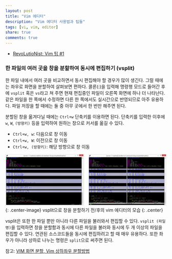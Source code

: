 ```yaml
---
layout: post
title: "Vim 에디터"
description: "Vim 에디터 사용법과 팁들"
tags: [vi, vim, editor]
share: true
comments: true
---
```


* [RevoLutioNist: Vim 팁 #1](http://revoman.tistory.com/category/Unix%20%26%20Linux/VI/VIM)


### 한 파일의 여러 곳을 창을 분할하여 동시에 편집하기 (vsplit)

한 파일 내에서 여러 곳을 비교하면서 동시 편집해야 할 경우가 많이 생긴다. 그럴 때에는 좌우로 화면을 분할하여 살펴보면 편하다. 콜론(:)을 입력해 명령행 모드로 들어간 후에 `vsplit` 혹은 `vs`라고 쳐 주면 현재 편집중인 파일이 오른쪽 화면에 하나 더 나타난다. 같은 파일을 한 쪽에서 수정하면 다른 한 쪽에서도 실시간으로 반영되므로 아주 유용하다. 파일 저장을 할 때에는 둘 중 아무 곳에서 한 번만 해주면 된다.

분할된 창을 옮겨다닐 때에는 `Ctrl+w` 단축키를 이용하면 된다. 단축키를 입력한 이후에 `w`, `W`, `(방향키)` 등을 입력하여 원하는 창으로 커서를 옮길 수 있다.

* `Ctrl+w, w`: 다음으로 창 이동
* `Ctrl+w, W`: 이전으로 창 이동
* `Ctrl+w, (방향키)`: 해당 방향으로 창 이동

![Image](/images/2017-08-11/vsplit.png "vsplit"){: .center-image}
vsplit으로 창을 분할하기 전/후의 vim 에디터의 모습
{: .center}

vsplit은 또한 한 파일 뿐만 아니라 다른 파일을 불러와서 편집할 수 있다. `vsplit (파일명)`을 입력하면 창을 분할함과 동시에 다른 파일을 불러와 동시에 두 개 이상의 파일을 편집할 수 있다. 연관된 소스코드들을 동시에 편집하려고 할 때 매우 유용하다. 또한 좌우가 아니라 상하로 나누는 명령은 `split`으로 써주면 된다.

참고: [VIM 화면 분할, Vim 상하좌우 분할방법](http://noon.tistory.com/1353)